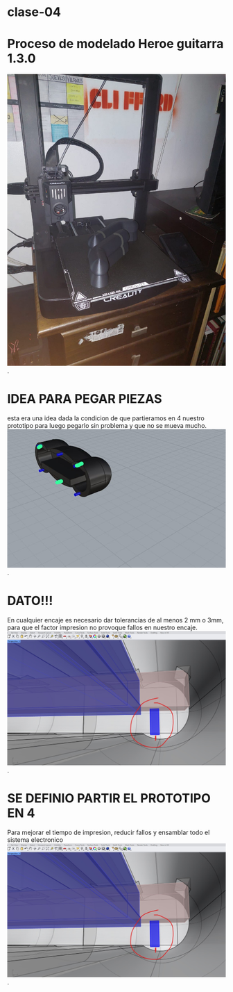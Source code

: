 # clase-04

# Proceso de modelado Heroe guitarra 1.3.0
![texto](./CUBICACION1.jpg).

# IDEA PARA PEGAR PIEZAS
esta era una idea dada la condicion de que partieramos en 4 nuestro prototipo para luego pegarlo sin problema y que no se mueva mucho.
![texto](./INTENTODEENCAJE.jpg).

# DATO!!!  
En cualquier encaje es necesario dar tolerancias de al menos 2 mm o 3mm, para que el factor impresion no provoque fallos en nuestro encaje.
![texto](./rectificandotolerancias.jpg).

# SE DEFINIO PARTIR EL PROTOTIPO EN 4
Para mejorar el tiempo de impresion, reducir fallos y ensamblar todo el sistema electronico
![texto](./rectificandotolerancias.jpg).

